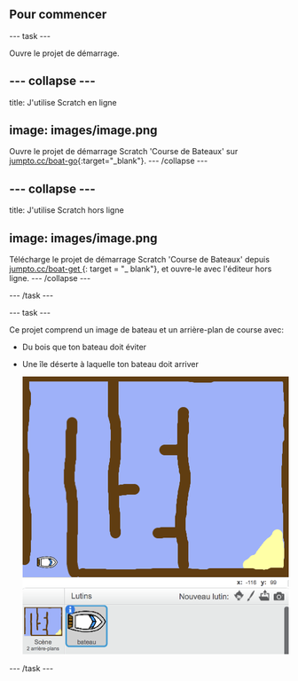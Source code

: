 ## Pour commencer

\--- task \---

Ouvre le projet de démarrage.

## \--- collapse \---

title: J'utilise Scratch en ligne

## image: images/image.png

Ouvre le projet de démarrage Scratch 'Course de Bateaux' sur [jumpto.cc/boat-go](https://scratch.mit.edu/projects/63958014/#editor){:target="_blank"}. \--- /collapse \---

## \--- collapse \---

title: J'utilise Scratch hors ligne

## image: images/image.png

Télécharge le projet de démarrage Scratch 'Course de Bateaux' depuis [ jumpto.cc/boat-get ](http:jumpto.cc/boat-get) {: target = "_ blank"}, et ouvre-le avec l'éditeur hors ligne. \--- /collapse \---

\--- /task \---

\--- task \---

Ce projet comprend un image de bateau et un arrière-plan de course avec:

- Du bois que ton bateau doit éviter
- Une île déserte à laquelle ton bateau doit arriver
    
    ![screenshot](images/boat-starter.png)

\--- /task \---